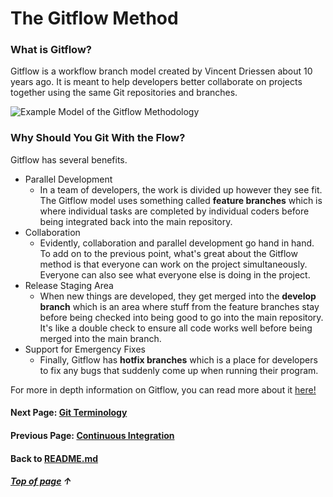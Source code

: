 # The Gitflow Method


### What is Gitflow? 
Gitflow is a workflow branch model created by Vincent Driessen about 10 years ago. 
It is meant to help developers better collaborate on projects together using the same Git repositories and branches.

![Example Model of the Gitflow Methodology](https://i2.wp.com/lanziani.com/slides/gitflow/images/gitflow_1.png)

### Why Should You Git With the Flow?
Gitflow has several benefits.
* Parallel Development
  * In a team of developers, the work is divided up however they see fit.
    The Gitflow model uses something called **feature branches** which is where individual tasks are completed by individual coders
    before being integrated back into the main repository.
* Collaboration
  * Evidently, collaboration and parallel development go hand in hand. To add on to the previous point, 
    what's great about the Gitflow method is that everyone can work on the project simultaneously.
    Everyone can also see what everyone else is doing in the project.
* Release Staging Area
  * When new things are developed, they get merged into the **develop branch** which is an area
    where stuff from the feature branches stay before being checked into being good to go into the main repository.
    It's like a double check to ensure all code works well before being merged into the main branch.
* Support for Emergency Fixes
    * Finally, Gitflow has **hotfix branches** which is a place for developers to fix any bugs that suddenly come up
    when running their program.

For more in depth information on Gitflow, you can read more about it [here!](https://datasift.github.io/gitflow/IntroducingGitFlow.html) 

#### Next Page: [Git Terminology](https://github.com/vfm2/is601-miniproject/blob/main/gitTermsPage.md)
#### Previous Page: [Continuous Integration](https://github.com/vfm2/is601-miniproject/blob/main/contInt.md)
#### Back to [README.md](https://github.com/vfm2/is601-miniproject/blob/main/README.md)

##### [Top of page](#The-Gitflow-Method) &#8593;
